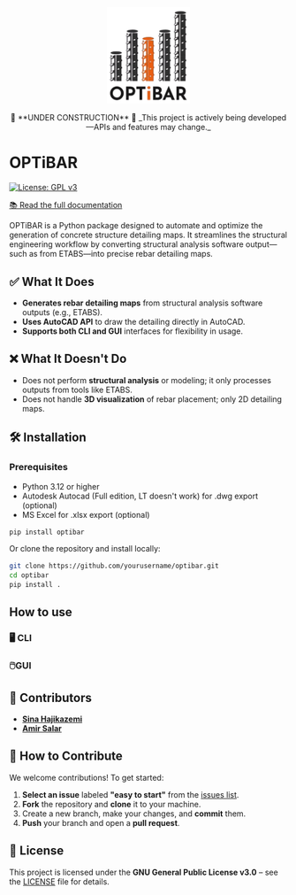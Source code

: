 <p align="center">
  <img src="logo.png" alt="OPTiBAR Logo" width="150"/>
</p>

<p align="center">
  🚧 **UNDER CONSTRUCTION** 🚧  
  _This project is actively being developed—APIs and features may change._
</p>


# OPTiBAR

[![License: GPL v3](https://img.shields.io/badge/License-GPLv3-blue.svg)](./LICENSE)

[📚 Read the full documentation](https://optibar.readthedocs.io/)  

OPTiBAR is a Python package designed to automate and optimize the generation of concrete structure detailing maps. It streamlines the structural engineering workflow by converting structural analysis software output—such as from ETABS—into precise rebar detailing maps.

## ✅ What It Does

- **Generates rebar detailing maps** from structural analysis software outputs (e.g., ETABS).
- **Uses AutoCAD API** to draw the detailing directly in AutoCAD.
- **Supports both CLI and GUI** interfaces for flexibility in usage.
<!-- - **Integrates with major structural analysis tools** to automate rebar detailing. -->

## ❌ What It Doesn't Do

- Does not perform **structural analysis** or modeling; it only processes outputs from tools like ETABS.
- Does not handle **3D visualization** of rebar placement; only 2D detailing maps.

## 🛠️ Installation

### Prerequisites

- Python 3.12 or higher
- Autodesk Autocad (Full edition, LT doesn't work) for .dwg export (optional)
- MS Excel for .xlsx export (optional)

```bash
pip install optibar
```

Or clone the repository and install locally:

```bash
git clone https://github.com/yourusername/optibar.git
cd optibar
pip install .
```

## How to use

### 🖥️ CLI

### 🖱️GUI

## 👥 Contributors

- [**Sina Hajikazemi**](https://sinahkazemi.github.io)
- [**Amir Salar**](https://github.com/AmirSLRM)

## 🤝 How to Contribute

We welcome contributions! To get started:

1. **Select an issue** labeled **"easy to start"** from the [issues list](https://github.com/OPTiBAR/OPTiBAR/issues).
2. **Fork** the repository and **clone** it to your machine.
3. Create a new branch, make your changes, and **commit** them.
4. **Push** your branch and open a **pull request**.

## 📄 License

This project is licensed under the **GNU General Public License v3.0** – see the [LICENSE](LICENSE) file for details.
